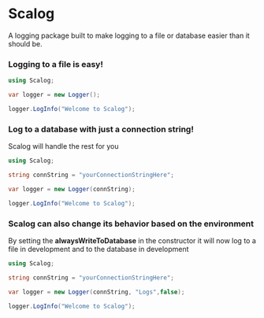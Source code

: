 # Scalog
A logging package built to make logging to a file or database easier than it should be.

### Logging to a file is easy!

```csharp
using Scalog;

var logger = new Logger();

logger.LogInfo("Welcome to Scalog");
```

### Log to a database with just a connection string!
Scalog will handle the rest for you

```csharp
using Scalog;

string connString = "yourConnectionStringHere";

var logger = new Logger(connString);

logger.LogInfo("Welcome to Scalog");
```

### Scalog can also change its behavior based on the environment
By setting the **alwaysWriteToDatabase** in the constructor it will now log to a file in development and to the database in development

```csharp
using Scalog;

string connString = "yourConnectionStringHere";

var logger = new Logger(connString, "Logs",false);

logger.LogInfo("Welcome to Scalog");
```
